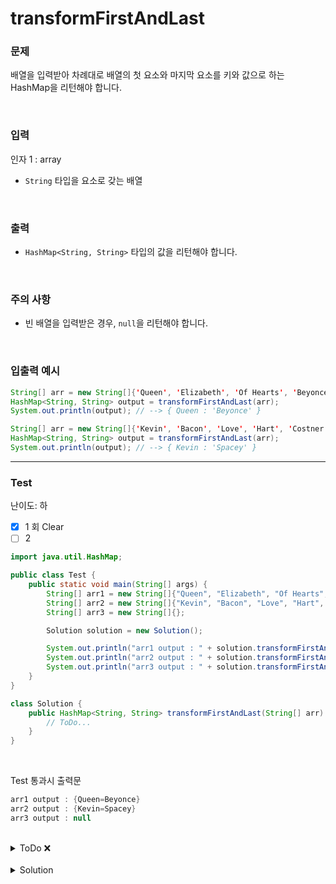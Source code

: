 # transformFirstAndLast

### 문제

배열을 입력받아 차례대로 배열의 첫 요소와 마지막 요소를  키와 값으로 하는 HashMap을 리턴해야 합니다.

<br>

### 입력

인자 1 : array

- `String` 타입을 요소로 갖는 배열

<br>

### 출력

- `HashMap<String, String>` 타입의 값을 리턴해야 합니다.

<br>

### 주의 사항

- 빈 배열을 입력받은 경우, `null`을 리턴해야 합니다.

<br>

### 입출력 예시

```Java
String[] arr = new String[]{'Queen', 'Elizabeth', 'Of Hearts', 'Beyonce'};
HashMap<String, String> output = transformFirstAndLast(arr);
System.out.println(output); // --> { Queen : 'Beyonce' }

String[] arr = new String[]{'Kevin', 'Bacon', 'Love', 'Hart', 'Costner', 'Spacey'};
HashMap<String, String> output = transformFirstAndLast(arr);
System.out.println(output); // --> { Kevin : 'Spacey' }
```

---

### Test

난이도: 하

- [x] 1 회 Clear
- [ ] 2 

```java
import java.util.HashMap;

public class Test {
    public static void main(String[] args) {
        String[] arr1 = new String[]{"Queen", "Elizabeth", "Of Hearts", "Beyonce"};
        String[] arr2 = new String[]{"Kevin", "Bacon", "Love", "Hart", " Costner", "Spacey"};
        String[] arr3 = new String[]{};

        Solution solution = new Solution();

        System.out.println("arr1 output : " + solution.transformFirstAndLast(arr1));
        System.out.println("arr2 output : " + solution.transformFirstAndLast(arr2));
        System.out.println("arr3 output : " + solution.transformFirstAndLast(arr3));
    }
}

class Solution {
    public HashMap<String, String> transformFirstAndLast(String[] arr) {
        // ToDo...
    }
}
```

<br>

Test 통과시 출력문
```java
arr1 output : {Queen=Beyonce}
arr2 output : {Kevin=Spacey}
arr3 output : null
```

<br>

<details>
    <summary>ToDo ❌</summary>

- [x] Test Clear!
</details>

<br>

<details>
    <summary>Solution</summary>

```java
class Solution {
    public HashMap<String, String> transformFirstAndLast(String[] arr) {
        if(arr.length == 0) return null;
        HashMap<String, String> result = new HashMap<>();
        result.put(arr[0], arr[arr.length - 1]);
        return result;
    }
}
```
</details>

